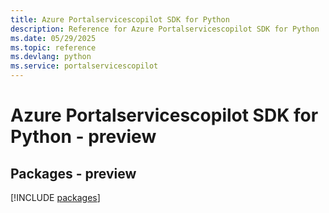 ```yaml
---
title: Azure Portalservicescopilot SDK for Python
description: Reference for Azure Portalservicescopilot SDK for Python
ms.date: 05/29/2025
ms.topic: reference
ms.devlang: python
ms.service: portalservicescopilot
---
```

# Azure Portalservicescopilot SDK for Python - preview
## Packages - preview
[!INCLUDE [packages](portalservicescopilot-index.md)]
